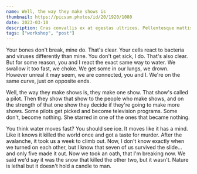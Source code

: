 ```yaml
---
name: Well, the way they make shows is
thumbnail: https://picsum.photos/id/20/1920/1080
date: 2023-03-10
description: Cras convallis ex at egestas ultrices. Pellentesque mattis ipsum vehicula massa mollis dictum. Nulla iaculis quis dui vel mattis. Nam egestas elit et tempus hendrerit. Obcaecati vel distinctio sit quas iure libero. Corporis numquam in molestias?
tags: ["workshop", "post"]
---
```


Your bones don't break, mine do. That's clear. Your cells react to bacteria and viruses differently than mine. You don't get sick, I do. That's also clear. But for some reason, you and I react the exact same way to water. We swallow it too fast, we choke. We get some in our lungs, we drown. However unreal it may seem, we are connected, you and I. We're on the same curve, just on opposite ends.

Well, the way they make shows is, they make one show. That show's called a pilot. Then they show that show to the people who make shows, and on the strength of that one show they decide if they're going to make more shows. Some pilots get picked and become television programs. Some don't, become nothing. She starred in one of the ones that became nothing.

You think water moves fast? You should see ice. It moves like it has a mind. Like it knows it killed the world once and got a taste for murder. After the avalanche, it took us a week to climb out. Now, I don't know exactly when we turned on each other, but I know that seven of us survived the slide... and only five made it out. Now we took an oath, that I'm breaking now. We said we'd say it was the snow that killed the other two, but it wasn't. Nature is lethal but it doesn't hold a candle to man.

